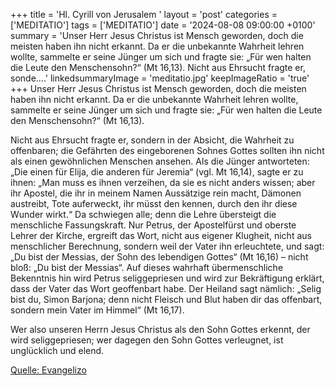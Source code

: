 +++
title = 'Hl. Cyrill von Jerusalem  '
layout = 'post'
categories = ['MEDITATIO']
tags = ['MEDITATIO']
date = '2024-08-08 09:00:00 +0100'
summary = 'Unser Herr Jesus Christus ist Mensch geworden, doch die meisten haben ihn nicht erkannt. Da er die unbekannte Wahrheit lehren wollte, sammelte er seine Jünger um sich und fragte sie: „Für wen halten die Leute den Menschensohn?“ (Mt 16,13).   Nicht aus Ehrsucht fragte er, sonde....'
linkedsummaryImage = 'meditatio.jpg'
keepImageRatio = 'true'
+++
 Unser Herr Jesus Christus ist Mensch geworden, doch die meisten haben ihn nicht erkannt. Da er die unbekannte Wahrheit lehren wollte, sammelte er seine Jünger um sich und fragte sie: „Für wen halten die Leute den Menschensohn?“ (Mt 16,13).


Nicht aus Ehrsucht fragte er, sondern in der Absicht, die Wahrheit zu offenbaren; die Gefährten des eingeborenen Sohnes Gottes sollten ihn nicht als einen gewöhnlichen Menschen ansehen.<!--more--> Als die Jünger antworteten: „Die einen für Elija, die anderen für Jeremia“ (vgl. Mt 16,14), sagte er zu ihnen: „Man muss es ihnen verzeihen, da sie es nicht anders wissen; aber ihr Apostel, die ihr in meinem Namen Aussätzige rein macht, Dämonen austreibt, Tote auferweckt, ihr müsst den kennen, durch den ihr diese Wunder wirkt.“ Da schwiegen alle; denn die Lehre übersteigt die menschliche Fassungskraft. Nur Petrus, der Apostelfürst und oberste Lehrer der Kirche, ergreift das Wort, nicht aus eigener Klugheit, nicht aus menschlicher Berechnung, sondern weil der Vater ihn erleuchtete, und sagt: „Du bist der Messias, der Sohn des lebendigen Gottes“ (Mt 16,16) – nicht bloß: „Du bist der Messias“. Auf dieses wahrhaft übermenschliche Bekenntnis hin wird Petrus seliggepriesen und wird zur Bekräftigung erklärt, dass der Vater das Wort geoffenbart habe. Der Heiland sagt nämlich: „Selig bist du, Simon Barjona; denn nicht Fleisch und Blut haben dir das offenbart, sondern mein Vater im Himmel“ (Mt 16,17).

Wer also unseren Herrn Jesus Christus als den Sohn Gottes erkennt, der wird seliggepriesen; wer dagegen den Sohn Gottes verleugnet, ist unglücklich und elend.


[Quelle: Evangelizo](https://evangeliumtagfuertag.org/DE/gospel)
